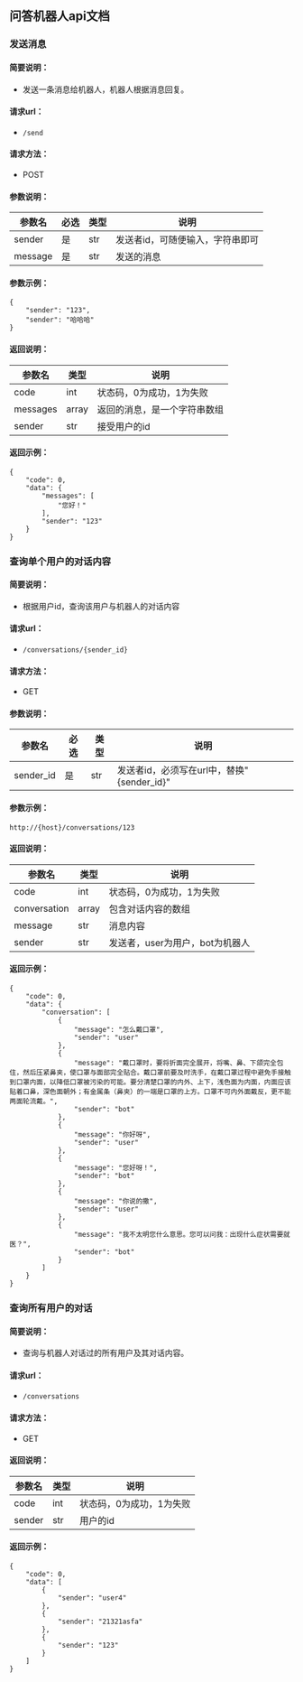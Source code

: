 ## 问答机器人api文档

### 发送消息
#### 简要说明：
- 发送一条消息给机器人，机器人根据消息回复。

#### 请求url：
- `/send`

#### 请求方法：
- POST

#### 参数说明：
|参数名|必选|类型|说明|
|---|---|---|---|
|sender|是|str|发送者id，可随便输入，字符串即可|
|message|是|str|发送的消息|

#### 参数示例：
```
{
    "sender": "123",
    "sender": "哈哈哈"
}
```

#### 返回说明：
|参数名|类型|说明|
|---|---|---|
|code|int|状态码，0为成功，1为失败|
|messages|array|返回的消息，是一个字符串数组|
|sender|str|接受用户的id|

#### 返回示例：
```
{
    "code": 0,
    "data": {
        "messages": [
            "您好！"
        ],
        "sender": "123"
    }
}
```

### 查询单个用户的对话内容
#### 简要说明：
- 根据用户id，查询该用户与机器人的对话内容

#### 请求url：
- `/conversations/{sender_id}`

#### 请求方法：
- GET

#### 参数说明：
|参数名|必选|类型|说明|
|---|---|---|---|
|sender_id|是|str|发送者id，必须写在url中，替换"{sender_id}"|

#### 参数示例：
```
http://{host}/conversations/123
```

#### 返回说明：
|参数名|类型|说明|
|---|---|---|
|code|int|状态码，0为成功，1为失败|
|conversation|array|包含对话内容的数组|
|message|str|消息内容|
|sender|str|发送者，user为用户，bot为机器人|

#### 返回示例：
```
{
    "code": 0,
    "data": {
        "conversation": [
            {
                "message": "怎么戴口罩",
                "sender": "user"
            },
            {
                "message": "戴口罩时，要将折面完全展开，将嘴、鼻、下颌完全包住，然后压紧鼻夹，使口罩与面部完全贴合。戴口罩前要及时洗手，在戴口罩过程中避免手接触到口罩内面，以降低口罩被污染的可能。要分清楚口罩的内外、上下，浅色面为内面，内面应该贴着口鼻，深色面朝外；有金属条（鼻夹）的一端是口罩的上方。口罩不可内外面戴反，更不能两面轮流戴。",
                "sender": "bot"
            },
            {
                "message": "你好呀",
                "sender": "user"
            },
            {
                "message": "您好呀！",
                "sender": "bot"
            },
            {
                "message": "你说的撒",
                "sender": "user"
            },
            {
                "message": "我不太明您什么意思。您可以问我：出现什么症状需要就医？",
                "sender": "bot"
            }
        ]
    }
}
```

### 查询所有用户的对话
#### 简要说明：
- 查询与机器人对话过的所有用户及其对话内容。

#### 请求url：
- `/conversations`

#### 请求方法：
- GET

#### 返回说明：
|参数名|类型|说明|
|---|---|---|
|code|int|状态码，0为成功，1为失败|
|sender|str|用户的id|

#### 返回示例：
```
{
    "code": 0,
    "data": [
        {
            "sender": "user4"
        },
        {
            "sender": "21321asfa"
        },
        {
            "sender": "123"
        }
    ]
}
```